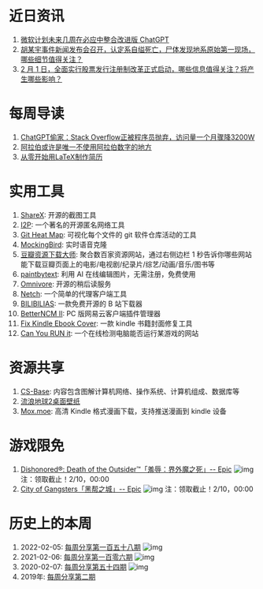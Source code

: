 # 近日资讯

1. [微软计划未来几周在必应中整合改进版 ChatGPT](https://www.solidot.org/story?sid=74022)
2. [胡某宇事件新闻发布会召开，认定系自缢死亡，尸体发现地系原始第一现场，哪些细节值得关注？](https://www.zhihu.com/question/581805708)
3. [2 月 1 日，全面实行股票发行注册制改革正式启动，哪些信息值得关注？将产生哪些影响？](https://www.zhihu.com/question/581712822)

# 每周导读

1. [ChatGPT偷家：Stack Overflow正被程序员抛弃，访问量一个月骤降3200W](https://mp.weixin.qq.com/s/DHU9aoVuzR4TXLnr3pAb1A)
2. [阿拉伯或许是唯一不使用阿拉伯数字的地方](https://mp.weixin.qq.com/s/vzT1igJIM-cHHFQQTGUT3Q)
3. [从零开始用LaTeX制作简历](https://drshika.me/2022/04/15/latex-resumes)

# 实用工具

1. [ShareX](https://github.com/ShareX/ShareX): 开源的截图工具
2. [I2P](https://github.com/PurpleI2P/i2pdbrowser): 一个著名的开源匿名网络工具
3. [Git Heat Map](https://github.com/jmforsythe/Git-Heat-Map): 可视化每个文件的 git 软件仓库活动的工具
4. [MockingBird](https://github.com/babysor/MockingBird): 实时语音克隆
5. [豆瓣资源下载大师](https://greasyfork.org/zh-CN/scripts/329484): 聚合数百家资源网站，通过右侧边栏 1 秒告诉你哪些网站能下载豆瓣页面上的电影/电视剧/纪录片/综艺/动画/音乐/图书等
6. [paintbytext](https://github.com/replicate/paint-by-text): 利用 AI 在线编辑图片，无需注册，免费使用
7. [Omnivore](https://github.com/omnivore-app/omnivore): 开源的稍后读服务
8. [Netch](https://github.com/netchx/netch): 一个简单的代理客户端工具
9. [BILIBILIAS](https://github.com/1250422131/bilibilias): 一款免费开源的 B 站下载器
10. [BetterNCM II](https://github.com/MicroCBer/BetterNCM): PC 版网易云客户端插件管理器
11. [Fix Kindle Ebook Cover](https://github.com/bookfere/Fix-Kindle-Ebook-Cover): 一款 kindle 书籍封面修复工具
12. [Can You RUN it](https://www.systemrequirementslab.com/cyri): 一个在线检测电脑能否运行某游戏的网站

# 资源共享

1. [CS-Base](https://github.com/xiaolincoder/CS-Base): 内容包含图解计算机网络、操作系统、计算机组成、数据库等
2. [流浪地球2桌面壁纸](https://andyloveit.lanzoue.com/iQMC30m9zpqd)
3. [Mox.moe](https://vol.moe/): 高清 Kindle 格式漫画下载，支持推送漫画到 kindle 设备

# 游戏限免

1. [Dishonored®: Death of the Outsider™「羞辱：界外魔之死」-- Epic](https://store.epicgames.com/p/dishonored-death-of-the-outsider)
![img](https://mmbiz.qpic.cn/sz_mmbiz_jpg/pDARXZuibAKQSpoicg9YdvkOsapQ9xGkIRZt830Sw94SX3qMPyxswqMeKibfneks6aZl6ibnPMicbCrmETaL2fBH5HQ/0?wx_fmt=jpeg)
注：领取截止！2/10，00:00
2. [City of Gangsters「黑帮之城」-- Epic](https://store.epicgames.com/p/city-of-gangsters-6c2974)
![img](https://mmbiz.qpic.cn/sz_mmbiz_jpg/pDARXZuibAKQSpoicg9YdvkOsapQ9xGkIRCYFISwecHy2xHeDgb4BRraia8mfoY5udcBicAeemtnVGOuicmtExQ4biag/0?wx_fmt=jpeg)
注：领取截止！2/10，00:00

# 历史上的本周

1. 2022-02-05: [每周分享第一百五十八期](https://mp.weixin.qq.com/s/K93jebdOR4H9z3gr81Pc9g)
![img](https://mmbiz.qpic.cn/sz_mmbiz_png/pDARXZuibAKQWHibibuLJg3Zic2nMmDyNEtfHQ5JcBht1yRxWjn36MuVM0gpxQ7as3S5N7jEoT2iaoHDN5JXryhUXbw/640?wx_fmt=png&wxfrom=5&wx_lazy=1&wx_co=1)
2. 2021-02-06: [每周分享第一百零六期](https://mp.weixin.qq.com/s/EKhZfvO3pCcuJuvbqsmZHA)
![img](https://mmbiz.qpic.cn/sz_mmbiz_jpg/pDARXZuibAKR05ibXLuB4q0PiaupHlrw5KyiayDG1zRYjo6ib0GAsliau6pqaq9SoByQgrBjfc0U0IOibAZz8FicP3sp2w/640?wx_fmt=jpeg&wxfrom=5&wx_lazy=1&wx_co=1)
3. 2020-02-07: [每周分享第五十四期](https://mp.weixin.qq.com/s/bSXNBWBH5-VYvmsfO1V9-w)
![img](https://mmbiz.qpic.cn/sz_mmbiz_png/pDARXZuibAKQTABQ3Sic9jb7aor9qPhyPuIG8gUgzicMwTs2KCIWCNQpNZSttuB0MiaPL1TGwMEY5e2YYVuA0k10pA/640?wx_fmt=png&wxfrom=5&wx_lazy=1&wx_co=1)
4. 2019年: [每周分享第二期](#)
